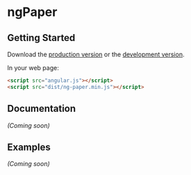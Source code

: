 # ngPaper



## Getting Started

Download the [production version][min] or the [development version][max].

[min]: https://raw.github.com/spaceribs/jquery-ng-paper/master/dist/angular-ng-paper.min.js
[max]: https://raw.github.com/spaceribs/jquery-ng-paper/master/dist/angular-ng-paper.js

In your web page:

```html
<script src="angular.js"></script>
<script src="dist/ng-paper.min.js"></script>
```

## Documentation
_(Coming soon)_

## Examples
_(Coming soon)_

